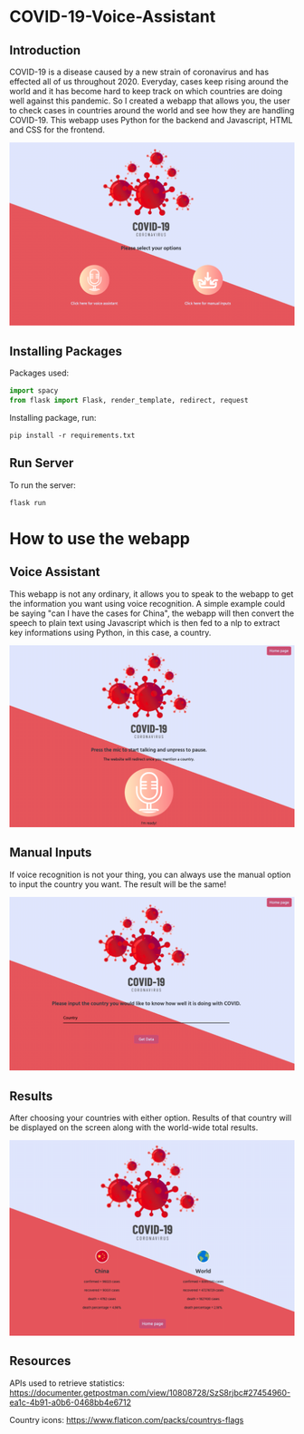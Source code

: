 # COVID-19-Voice-Assistant

Introduction
------------
COVID-19 is a disease caused by a new strain of coronavirus and has effected all of us throughout 2020. Everyday, cases keep rising around the world and it has become hard to keep track on which countries are doing well against this pandemic. So I created a webapp that allows you, the user to check cases in countries around the world and see how they are handling COVID-19. This webapp uses Python for the backend and Javascript, HTML and CSS for the frontend.

![](static/images/intro.png)

Installing Packages
-------------------
Packages used:

```python
import spacy
from flask import Flask, render_template, redirect, request
```

Installing package, run:

```terminal
pip install -r requirements.txt
```

Run Server
----------
To run the server: 

```
flask run
```

How to use the webapp
=====================

Voice Assistant
---------------
This webapp is not any ordinary, it allows you to speak to the webapp to get the information you want using voice recognition. A simple example could be saying "can I have the cases for China", the webapp will then convert the speech to plain text using Javascript which is then fed to a nlp to extract key informations using Python, in this case, a country.

![](static/images/voiceAssistant.png)

Manual Inputs
-------------
If voice recognition is not your thing, you can always use the manual option to input the country you want. The result will be the same!

![](static/images/manualInputs.png)

Results
-------
After choosing your countries with either option. Results of that country will be displayed on the screen along with the world-wide total results.

![](static/images/result.png)

Resources
---------
APIs used to retrieve statistics: https://documenter.getpostman.com/view/10808728/SzS8rjbc#27454960-ea1c-4b91-a0b6-0468bb4e6712

Country icons: https://www.flaticon.com/packs/countrys-flags

